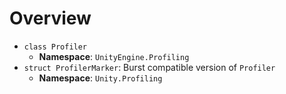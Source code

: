 # Overview

- `class Profiler`
  - **Namespace**: `UnityEngine.Profiling`
- `struct ProfilerMarker`: Burst compatible version of `Profiler`
  - **Namespace**: `Unity.Profiling`
